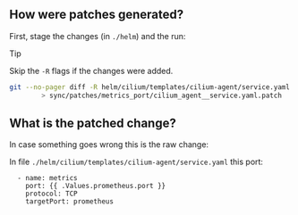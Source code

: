## How were patches generated?

First, stage the changes (in `./helm`) and the run:

> [!TIP]
> Skip the `-R` flags if the changes were added.

```bash
git --no-pager diff -R helm/cilium/templates/cilium-agent/service.yaml \
        > sync/patches/metrics_port/cilium_agent__service.yaml.patch
```

## What is the patched change?

In case something goes wrong this is the raw change:

In file `./helm/cilium/templates/cilium-agent/service.yaml` this port:

```
  - name: metrics
    port: {{ .Values.prometheus.port }}
    protocol: TCP
    targetPort: prometheus
```
